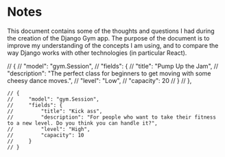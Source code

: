 # Notes

This document contains some of the thoughts and questions I had during the creation of the Django Gym app. The purpose of the document is to improve my understanding of the concepts I am using, and to compare the way Django works with other technologies (in particular React).


<!-- I have added the seeds for the sessions. They didn't work (due to a foreign key problem), and it's not a problem I need to focus on (as I should be able to add sessions via the admin site). -->
  <!-- {
        "model": "gym.Session",
        "fields": {
            "title": "Pilates",
            "description": "The perfect class for building core strength.",
            "level": "Low",
            "capacity": 10
        }
    }, -->

// {
    //     "model": "gym.Session",
    //     "fields": {
    //         "title": "Pump Up the Jam",
    //         "description": "The perfect class for beginners to get moving with some cheesy dance moves.",
    //         "level": "Low",
    //         "capacity": 20
    //     }
    // },

    // {
    //     "model": "gym.Session",
    //     "fields": {
    //         "title": "Kick ass",
    //         "description": "For people who want to take their fitness to a new level. Do you think you can handle it?",
    //         "level": "High",
    //         "capacity": 10
    //     }
    // }
